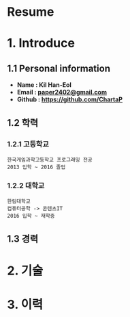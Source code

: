 Resume
===========================
# 1. Introduce
## 1.1 Personal information
 * **Name : Kil Han-Eol**
 * **Email : paper2402@gmail.com**
 * **Github : https://github.com/ChartaP**
## 1.2 학력
### 1.2.1 고등학교
  ```
  한국게임과학고등학교 프로그래밍 전공
  2013 입학 ~ 2016 졸업
  ```
### 1.2.2 대학교
  ```
  한림대학교
  컴퓨터공학 -> 콘텐츠IT
  2016 입학 ~ 재학중
  ```
## 1.3 경력

# 2. 기술

# 3. 이력
